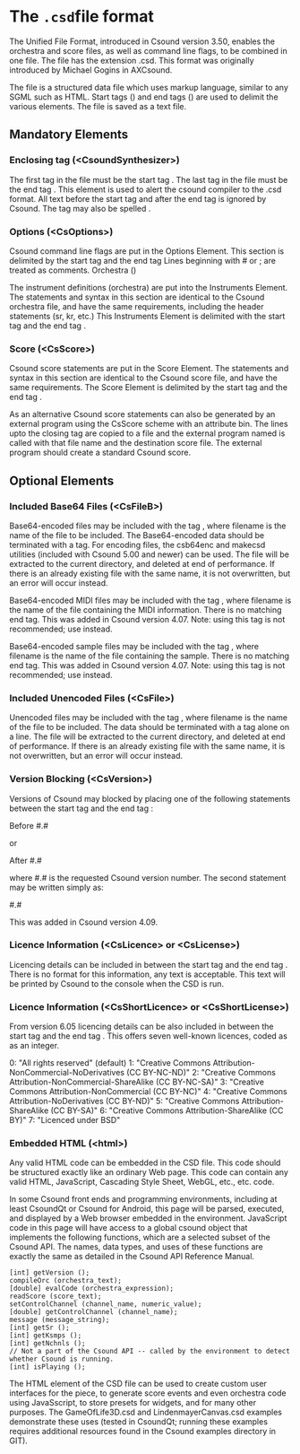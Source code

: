 # The `.csd`file format

The Unified File Format, introduced in Csound version 3.50, enables the orchestra and score files, as well as command line flags, to be combined in one file. The file has the extension .csd. This format was originally introduced by Michael Gogins in AXCsound.

The file is a structured data file which uses markup language, similar to any SGML such as HTML. Start tags (<tag>) and end tags (</tag>) are used to delimit the various elements. The file is saved as a text file.


## Mandatory Elements

### Enclosing tag (<CsoundSynthesizer\>)

The first tag in the file must be the start tag <CsoundSynthesizer>. The last tag in the file must be the end tag </CsoundSynthesizer>. This element is used to alert the csound compiler to the .csd format. All text before the start tag and after the end tag is ignored by Csound. The tag may also be spelled <CsoundSynthesiser>.

### Options (<CsOptions\>)

Csound command line flags are put in the Options Element. This section is delimited by the start tag <CsOptions> and the end tag </CsOptions> Lines beginning with # or ; are treated as comments.
Orchestra (<CsInstruments>)

The instrument definitions (orchestra) are put into the Instruments Element. The statements and syntax in this section are identical to the Csound orchestra file, and have the same requirements, including the header statements (sr, kr, etc.) This Instruments Element is delimited with the start tag <CsInstruments> and the end tag </CsInstruments>.

### Score (<CsScore\>)

Csound score statements are put in the Score Element. The statements and syntax in this section are identical to the Csound score file, and have the same requirements. The Score Element is delimited by the start tag <CsScore> and the end tag </CsScore>.

As an alternative Csound score statements can also be generated by an external program using the CsScore scheme with an attribute bin. The lines upto the closing tag </CsScore> are copied to a file and the external program named is called with that file name and the destination score file. The external program should create a standard Csound score.

## Optional Elements
### Included Base64 Files (<CsFileB\>)

Base64-encoded files may be included with the tag <CsFileB filename=filename>, where filename is the name of the file to be included. The Base64-encoded data should be terminated with a </CsFileB> tag. For encoding files, the csb64enc and makecsd utilities (included with Csound 5.00 and newer) can be used. The file will be extracted to the current directory, and deleted at end of performance. If there is an already existing file with the same name, it is not overwritten, but an error will occur instead.

Base64-encoded MIDI files may be included with the tag <CsMidifileB filename=filename>, where filename is the name of the file containing the MIDI information. There is no matching end tag. This was added in Csound version 4.07. Note: using this tag is not recommended; use <CsFileB> instead.

Base64-encoded sample files may be included with the tag <CsSampleB filename=filename>, where filename is the name of the file containing the sample. There is no matching end tag. This was added in Csound version 4.07. Note: using this tag is not recommended; use <CsFileB> instead.


### Included Unencoded Files (<CsFile\>)

Unencoded files may be included with the tag <CsFile filename=filename>, where filename is the name of the file to be included. The data should be terminated with a </CsFile> tag alone on a line. The file will be extracted to the current directory, and deleted at end of performance. If there is an already existing file with the same name, it is not overwritten, but an error will occur instead.

### Version Blocking (<CsVersion\>)

Versions of Csound may blocked by placing one of the following statements between the start tag <CsVersion> and the end tag </CsVersion>:

Before #.#

or

After #.#

where #.# is the requested Csound version number. The second statement may be written simply as:

#.#

This was added in Csound version 4.09.


### Licence Information (<CsLicence\> or <CsLicense\>)

Licencing details can be included in between the start tag <CsLicence> and the end tag </CsLicence>. There is no format for this information, any text is acceptable. This text will be printed by Csound to the console when the CSD is run.

### Licence Information (<CsShortLicence\> or <CsShortLicense\>)

From version 6.05 licencing details can be also included in between the start tag <CsShortLicence> and the end tag </CsShortLicence>. This offers seven well-known licences, coded as as an integer.

0: "All rights reserved" (default)
1: "Creative Commons Attribution-NonCommercial-NoDerivatives (CC BY-NC-ND)"
2: "Creative Commons Attribution-NonCommercial-ShareAlike (CC BY-NC-SA)"
3: "Creative Commons Attribution-NonCommercial (CC BY-NC)"
4: "Creative Commons Attribution-NoDerivatives (CC BY-ND)"
5: "Creative Commons Attribution-ShareAlike (CC BY-SA)"
6: "Creative Commons Attribution-ShareAlike (CC BY)"
7: "Licenced under BSD"

### Embedded HTML (<html\>)

Any valid HTML code can be embedded in the CSD file. This code should be structured exactly like an ordinary Web page. This code can contain any valid HTML, JavaScript, Cascading Style Sheet, WebGL, etc., etc. code.

In some Csound front ends and programming environments, including at least CsoundQt or Csound for Android, this page will be parsed, executed, and displayed by a Web browser embedded in the environment. JavaScript code in this page will have access to a global csound object that implements the following functions, which are a selected subset of the Csound API. The names, data types, and uses of these functions are exactly the same as detailed in the Csound API Reference Manual.

```
[int] getVersion ();
compileOrc (orchestra_text);
[double] evalCode (orchestra_expression);
readScore (score_text);
setControlChannel (channel_name, numeric_value);
[double] getControlChannel (channel_name);
message (message_string);
[int] getSr ();
[int] getKsmps ();
[int] getNchnls ();
// Not a part of the Csound API -- called by the environment to detect whether Csound is running.
[int] isPlaying ();
```

The HTML element of the CSD file can be used to create custom user interfaces for the piece, to generate score events and even orchestra code using JavaSscript, to store presets for widgets, and for many other purposes. The GameOfLife3D.csd and LindenmayerCanvas.csd examples demonstrate these uses (tested in CsoundQt; running these examples requires additional resources found in the Csound examples directory in GIT). 